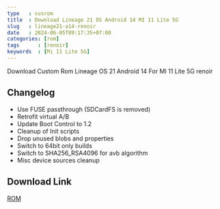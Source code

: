 ```yaml
---
type   : cusrom
title  : Download Lineage 21 OS Android 14 MI 11 Lite 5G
slug   : lineage21-a14-renoir
date   : 2024-06-05T09:17:35+07:00
categories: [rom]
tags      : [renoir]
keywords  : [Mi 11 Lite 5G]
---
```


Download Custom Rom Lineage OS 21 Android 14 For MI 11 Lite 5G renoir


## Changelog
- Use FUSE passthrough (SDCardFS is removed)
- Retrofit virtual A/B
- Update Boot Control to 1.2
- Cleanup of Init scripts
- Drop unused blobs and properties
- Switch to 64bit only builds
- Switch to SHA256_RSA4096 for avb algorithm
- Misc device sources cleanup

## Download Link
[ROM](https://t.me/wahyu6070files/100?single)

